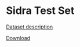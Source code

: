 # Sidra Test Set

[Dataset description](https://github.com/CMIST/HiringExercise_MLCVEngineer)

[Download](https://raw.githubusercontent.com/CMIST/HiringExercise_MLCVEngineer/master/test_set.zip)